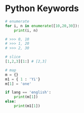 # Python Keywords
```python
# enumerate
for i, n in enumerate([10,20,30]): 
    print(i, n)

# >>> 0, 10
# >>> 1, 20
# >>> 2, 30
```

```python
# slice
[1,2,3][1:] # [2,3]
```

```python
# map
m = {}
m1 = { 1 : 'Yi'}
m[1] = 'one'

if lang == 'english':
    print(m[1])
else:
    print(m1[1])
```
